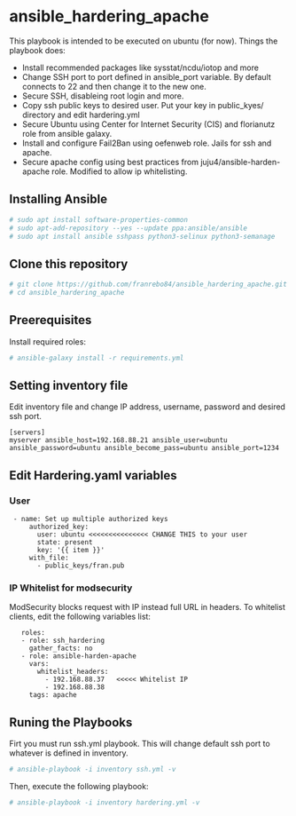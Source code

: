# ansible_hardering_apache

This playbook is intended to be executed on ubuntu (for now).
Things the playbook does:
- Install recommended packages like sysstat/ncdu/iotop and more
- Change SSH port to port defined in ansible_port variable. By default connects to 22 and then change it to the new one.
- Secure SSH, disableing root login and more.
- Copy ssh public keys to desired user. Put your key in public_kyes/ directory and edit hardering.yml
- Secure Ubuntu using  Center for Internet Security (CIS) and florianutz role from ansible galaxy.
- Install and configure Fail2Ban using oefenweb role. Jails for ssh and apache.
- Secure apache config using best practices from juju4/ansible-harden-apache role. Modified to allow ip whitelisting.

## Installing Ansible

```bash
# sudo apt install software-properties-common 
# sudo apt-add-repository --yes --update ppa:ansible/ansible 
# sudo apt install ansible sshpass python3-selinux python3-semanage
```

## Clone this repository 

```bash
# git clone https://github.com/franrebo84/ansible_hardering_apache.git
# cd ansible_hardering_apache
```

## Preerequisites

Install required roles:

```bash 
# ansible-galaxy install -r requirements.yml
```


## Setting inventory file

Edit inventory file and change IP address, username, password and desired ssh port.

```
[servers]
myserver ansible_host=192.168.88.21 ansible_user=ubuntu ansible_password=ubuntu ansible_become_pass=ubuntu ansible_port=1234
```


## Edit Hardering.yaml variables

### User 

```
 - name: Set up multiple authorized keys
     authorized_key:
       user: ubuntu <<<<<<<<<<<<<<< CHANGE THIS to your user
       state: present
       key: '{{ item }}'
     with_file:
       - public_keys/fran.pub
```


### IP Whitelist for modsecurity

ModSecurity blocks request with IP instead full URL in headers. To whitelist clients, edit the following variables list:


```
   roles:
   - role: ssh_hardering
     gather_facts: no
   - role: ansible-harden-apache
     vars:
       whitelist_headers:
         - 192.168.88.37   <<<<< Whitelist IP
         - 192.168.88.38
     tags: apache
```


## Runing the Playbooks

Firt you must run ssh.yml playbook. This will change default ssh port to whatever is defined in inventory.

```bash
# ansible-playbook -i inventory ssh.yml -v
```

Then, execute the following playbook:

```bash
# ansible-playbook -i inventory hardering.yml -v
```





